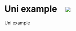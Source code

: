 # Uni example &nbsp;&nbsp;&nbsp;<a href="https://staging-preview-407--vendia-app.netlify.app/create?repo=https://github.com/DavidTron5000/explorer-demo"><img src="https://user-images.githubusercontent.com/35479789/161575863-75193947-b876-4a5d-931e-1ebfff797cb7.svg"></a>


Uni example

